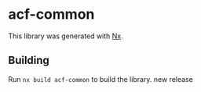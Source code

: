 # acf-common

This library was generated with [Nx](https://nx.dev).

## Building

Run `nx build acf-common` to build the library. new release
